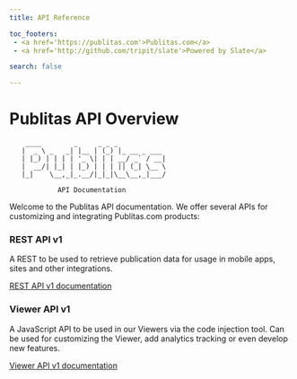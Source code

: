 ```yaml
---
title: API Reference

toc_footers:
 - <a href='https://publitas.com'>Publitas.com</a>
 - <a href='http://github.com/tripit/slate'>Powered by Slate</a>

search: false

---
```

# Publitas API Overview

```
    ____        _     _ _ _
   |  _ \ _   _| |__ | (_) |_ __ _ ___
   | |_) | | | | '_ \| | | __/ _` / __|
   |  __/| |_| | |_) | | | || (_| \__ \
   |_|    \__,_|_.__/|_|_|\__\__,_|___/

            API Documentation
```

Welcome to the Publitas API documentation. We offer several APIs for customizing and integrating Publitas.com products:


### REST API v1



A REST to be used to retrieve publication data for usage in mobile apps, sites and other integrations.

[REST API v1 documentation](rest-v1.html)


### Viewer API v1

A JavaScript API to be used in our Viewers via the code injection tool. Can be used for customizing the Viewer, add analytics tracking or even develop new features.

[Viewer API v1 documentation](js.html)
